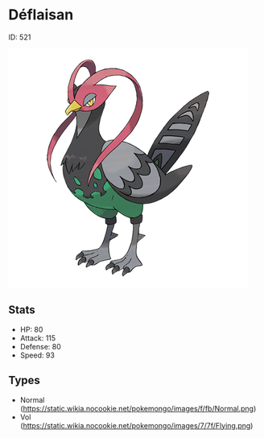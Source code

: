 # Déflaisan


ID: 521

![](https://raw.githubusercontent.com/PokeAPI/sprites/master/sprites/pokemon/other/official-artwork/521.png "Déflaisan")

## Stats


 - HP: 80
 - Attack: 115
 - Defense: 80
 - Speed: 93

## Types


 - Normal (https://static.wikia.nocookie.net/pokemongo/images/f/fb/Normal.png)
 - Vol (https://static.wikia.nocookie.net/pokemongo/images/7/7f/Flying.png)
